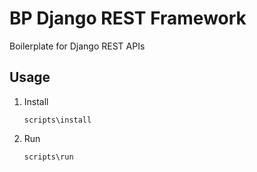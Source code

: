 # BP Django REST Framework

Boilerplate for Django REST APIs

## Usage

1. Install

    ```shell
    scripts\install
    ```

1. Run

    ```shell
    scripts\run
    ```
